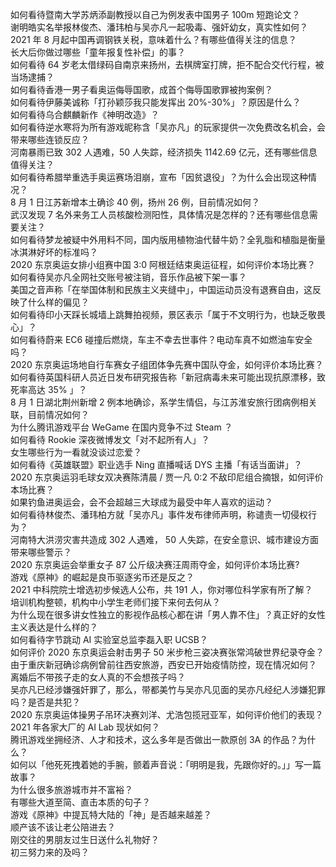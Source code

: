 如何看待暨南大学苏炳添副教授以自己为例发表中国男子 100m 短跑论文？  
谢明皓实名举报林俊杰、潘玮柏与吴亦凡一起吸毒、强奸幼女，真实性如何？  
2021 年 8 月起中国再调钢铁关税，意味着什么？有哪些值得关注的信息？  
长大后你做过哪些「童年报复性补偿」的事？  
如何看待 64 岁老太借绿码自南京来扬州，去棋牌室打牌，拒不配合交代行程，被当场逮捕？  
如何看待香港一男子看奥运侮辱国歌，成首个侮辱国歌罪被拘案例？  
如何看待伊藤美诚称「打孙颖莎我只能发挥出 20%-30%」？原因是什么？  
如何看待乌合麒麟新作《神明改造》？  
如何看待逆水寒将为所有游戏昵称含「吴亦凡」的玩家提供一次免费改名机会，会带来哪些连锁反应？  
河南暴雨已致 302 人遇难，50 人失踪，经济损失 1142.69 亿元，还有哪些信息值得关注？  
如何看待希腊举重选手奥运赛场泪崩，宣布「因贫退役」？为什么会出现这种情况？  
8 月 1 日江苏新增本土确诊 40 例，扬州 26 例，目前情况如何？  
武汉发现 7 名外来务工人员核酸检测阳性，具体情况是怎样的？还有哪些信息需要关注？  
如何看待梦龙被疑中外用料不同，国内版用植物油代替牛奶？全乳脂和植脂是衡量冰淇淋好坏的标准吗？  
2020 东京奥运女排小组赛中国 3:0 阿根廷结束奥运征程，如何评价本场比赛？  
如何看待吴亦凡全网社交账号被注销，音乐作品被下架一事？  
美国之音声称「在举国体制和民族主义夹缝中」，中国运动员没有退赛自由，这反映了什么样的偏见？  
如何看待印小天踩长城墙上跳舞拍视频，景区表示「属于不文明行为，也缺乏敬畏心」？  
如何看待蔚来 EC6 碰撞后燃烧，车主不幸去世事件？电动车真不如燃油车安全吗？  
2020 东京奥运场地自行车赛女子组团体争先赛中国队夺金，如何评价本场比赛？  
如何看待英国科研人员近日发布研究报告称「新冠病毒未来可能出现抗原漂移，致死率高达 35% 」？  
8 月 1 日湖北荆州新增 2 例本地确诊，系学生情侣，与江苏淮安旅行团病例相关联，目前情况如何？  
为什么腾讯游戏平台 WeGame 在国内竞争不过 Steam ？  
如何看待 Rookie 深夜微博发文「对不起所有人」？  
女生哪些行为一看就没谈过恋爱？  
如何看待《英雄联盟》职业选手 Ning 直播喊话 DYS 主播「有话当面讲」？  
2020 东京奥运羽毛球女双决赛陈清晨 / 贾一凡 0:2 不敌印尼组合摘银，如何评价本场比赛？  
如果钓鱼进奥运会，会不会超越三大球成为最受中年人喜欢的运动？  
如何看待林俊杰、潘玮柏方就「吴亦凡」事件发布律师声明，称谴责一切侵权行为？  
河南特大洪涝灾害共造成 302 人遇难， 50 人失踪，在安全意识、城市建设方面带来哪些警示？  
2020 东京奥运会举重女子 87 公斤级决赛汪周雨夺金，如何评价本场比赛?  
游戏《原神》的崛起是良币驱逐劣币还是反之？  
2021 中科院院士增选初步候选人公布，共 191 人，你对哪位科学家有所了解？  
培训机构整顿，机构中小学生老师们接下来何去何从？  
为什么现在很多讲女性独立的影视作品核心都在讲「男人靠不住」？真正好的女性主义表达是什么样的？  
如何看待字节跳动 AI 实验室总监李磊入职 UCSB？  
如何评价 2020 东京奥运会射击男子 50 米步枪三姿决赛张常鸿破世界纪录夺金？  
由于重庆新冠确诊病例曾前往西安旅游，西安已开始疫情防控，现在情况如何？  
离婚后不带孩子走的女人真的不会想孩子吗？  
吴亦凡已经涉嫌强奸罪了，那么，带都美竹与吴亦凡见面的吴亦凡经纪人涉嫌犯罪吗？是否是共犯？  
2020 东京奥运体操男子吊环决赛刘洋、尤浩包揽冠亚军，如何评价他们的表现？  
2021 年各家大厂的 AI Lab 现状如何？  
腾讯游戏坐拥经济、人才和技术，这么多年是否做出一款原创 3A 的作品？为什么？  
如何以「他死死拽着她的手腕，颤着声音说：「明明是我，先跟你好的。」」写一篇故事？  
为什么很多旅游城市并不富裕？  
有哪些大道至简、直击本质的句子？  
游戏《原神》中提瓦特大陆的「神」是否越来越差？  
顺产该不该让老公陪进去？  
刚交往的男朋友过生日送什么礼物好？  
初三努力来的及吗？  
